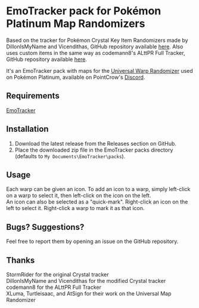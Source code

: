 # EmoTracker pack for Pokémon Platinum Map Randomizers

Based on the tracker for Pokémon Crystal Key Item Randomizers made by DillonIsMyName and Vicendithas, GitHub repository available [here](https://github.com/vicendithas/pokemon-crystal-randomizer-tracker).
Also uses custom items in the same way as codemann8's ALttPR Full Tracker, GitHub repository available [here](https://github.com/codemann8/alttpr_codetracker_codemann8).

It's an EmoTracker pack with maps for the [Universal Warp Randomizer](https://www.reddit.com/r/pokemon/comments/qel5h4/i_created_a_mod_that_randomizes_the_entire_map_of/) used on Pokémon Platinum, available on PointCrow's [Discord](https://discord.gg/pointcrow).

## Requirements

[EmoTracker](https://emotracker.net/)

## Installation

1. Download the latest release from the Releases section on GitHub.
2. Place the downloaded zip file in the EmoTracker packs directory (defaults to ``My Documents\EmoTracker\packs``).

## Usage

Each warp can be given an icon. To add an icon to a warp, simply left-click on a warp to select it, then left-click on the icon on the left.\
An icon can also be selected as a "quick-mark". Right-click an icon on the left to select it. Right-click a warp to mark it as that icon.

## Bugs? Suggestions?

Feel free to report them by opening an issue on the GitHub repository.

## Thanks

StormRider for the original Crystal tracker\
DillonIsMyName and Vicendithas for the modified Crystal tracker\
codemann8 for the ALttPR Full Tracker\
XLuma, Turtleisaac, and AtSign for their work on the Universal Map Randomizer